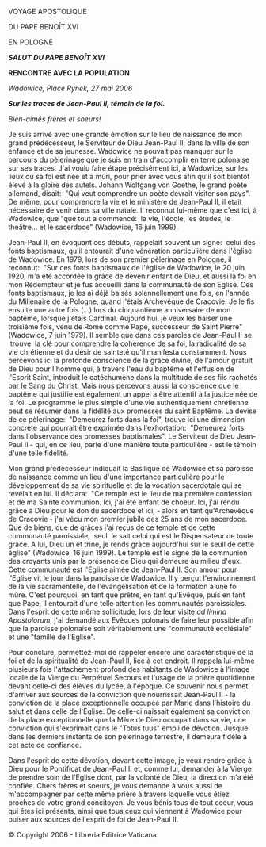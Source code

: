 VOYAGE APOSTOLIQUE

DU PAPE BENOÎT XVI

EN POLOGNE

***SALUT*** ***DU PAPE BENOÎT XVI***

**RENCONTRE AVEC LA POPULATION**

*Wadowice, Place Rynek, 27 mai 2006*

***Sur les traces de Jean-Paul II, témoin de la foi.***

*Bien-aimés frères et soeurs!*

Je suis arrivé avec une grande émotion sur le lieu de naissance de mon grand prédécesseur, le Serviteur de Dieu Jean-Paul II, dans la ville de son enfance et de sa jeunesse. Wadowice ne pouvait pas manquer sur le parcours du pèlerinage que je suis en train d'accomplir en terre polonaise sur ses traces. J'ai voulu faire étape précisément ici, à Wadowice, sur les lieux où sa foi est née et a mûri, pour prier avec vous afin qu'il soit bientôt élevé à la gloire des autels. Johann Wolfgang von Goethe, le grand poète allemand, disait:  "Qui veut comprendre un poète devrait visiter son pays". De même, pour comprendre la vie et le ministère de Jean-Paul II, il était nécessaire de venir dans sa ville natale. Il reconnut lui-même que c'est ici, à Wadowice, que "que tout a commencé:  la vie, l'école, les études, le théâtre... et le sacerdoce" (Wadowice, 16 juin 1999).

Jean-Paul II, en évoquant ces débuts, rappelait souvent un signe:  celui des fonts baptismaux, qu'il entourait d'une vénération particulière dans l'église de Wadowice. En 1979, lors de son premier pèlerinage en Pologne, il reconnut:  "Sur ces fonts baptismaux de l'église de Wadowice, le 20 juin 1920, m'a été accordée la grâce de devenir enfant de Dieu, et aussi la foi en mon Rédempteur et je fus accueilli dans la communauté de son Eglise. Ces fonts baptismaux, je les ai déjà baisés solennellement une fois, en l'année du Millénaire de la Pologne, quand j'étais Archevêque de Cracovie. Je le fis ensuite une autre fois (...) lors du cinquantième anniversaire de mon baptême, lorsque j'étais Cardinal. Aujourd'hui, je veux les baiser une troisième fois, venu de Rome comme Pape, successeur de Saint Pierre" (Wadowice, 7 juin 1979). Il semble que dans ces paroles de Jean-Paul II se  trouve  la clé pour comprendre la cohérence de sa foi, la radicalité de sa vie chrétienne et du désir de sainteté qu'il manifesta constamment. Nous percevons ici la profonde conscience de la grâce divine, de l'amour gratuit de Dieu pour l'homme qui, à travers l'eau du baptême et l'effusion de l'Esprit Saint, introduit le catéchumène dans la multitude de ses fils rachetés par le Sang du Christ. Mais nous percevons aussi la conscience que le baptême qui justifie est également un appel a être attentif à la justice née de la foi. Le programme le plus simple d'une vie authentiquement chrétienne peut se résumer dans la fidélité aux promesses du saint Baptême. La devise de ce pèlerinage:  "Demeurez forts dans la foi", trouve ici une dimension concrète qui pourrait être exprimée dans l'exhortation:  "Demeurez forts dans l'observance des promesses baptismales". Le Serviteur de Dieu Jean-Paul II - qui, en ce lieu, parle d'une manière toute particulière - est le témoin d'une telle fidélité.

Mon grand prédécesseur indiquait la Basilique de Wadowice et sa paroisse de naissance comme un lieu d'une importance particulière pour le développement de sa vie spirituelle et de la vocation sacerdotale qui se révélait en lui. Il déclara:  "Ce temple est le lieu de ma première confession et de ma Sainte communion. Ici, j'ai été enfant de choeur. Ici, j'ai rendu grâce à Dieu pour le don du sacerdoce et ici, - alors en tant qu'Archevêque de Cracovie - j'ai vécu mon premier jubilé des 25 ans de mon sacerdoce. Que de biens, que de grâces j'ai reçus de ce temple et de cette communauté paroissiale,  seul  le sait celui qui est le Dispensateur de toute grâce. A lui, Dieu un et trine, je rends grâce aujourd'hui sur le seuil de cette église" (Wadowice, 16 juin 1999). Le temple est le signe de la communion des croyants unis par la présence de Dieu qui demeure au milieu d'eux. Cette communauté est l'Eglise aimée de Jean-Paul II. Son amour pour l'Eglise vit le jour dans la paroisse de Wadowice. Il y perçut l'environnement de la vie sacramentelle, de l'évangélisation et de la formation à une foi mûre. C'est pourquoi, en tant que prêtre, en tant qu'Evêque, puis en tant que Pape, il entourait d'une telle attention les communautés paroissiales. Dans l'esprit de cette même sollicitude, lors de leur visite *ad limina Apostolorum*, j'ai demandé aux Evêques polonais de faire leur possible afin que la paroisse polonaise soit véritablement une "communauté ecclésiale" et une "famille de l'Eglise".

Pour conclure, permettez-moi de rappeler encore une caractéristique de la foi et de la spiritualité de Jean-Paul II, liée à cet endroit. Il rappela lui-même plusieurs fois l'attachement profond des habitants de Wadowice à l'image locale de la Vierge du Perpétuel Secours et l'usage de la prière quotidienne devant celle-ci des élèves du lycée, à l'époque. Ce souvenir nous permet d'arriver aux sources de la conviction que nourrissait Jean-Paul II - la conviction de la place exceptionnelle occupée par Marie dans l'histoire du salut et dans celle de l'Eglise. De celle-ci naissait également sa conviction de la place exceptionnelle que la Mère de Dieu occupait dans sa vie, une conviction qui s'exprimait dans le "Totus tuus" empli de dévotion. Jusque dans les derniers instants de son pèlerinage terrestre, il demeura fidèle à cet acte de confiance.

Dans l'esprit de cette dévotion, devant cette image, je veux rendre grâce à Dieu pour le Pontificat de Jean-Paul II et, comme lui, demander à la Vierge de prendre soin de l'Eglise dont, par la volonté de Dieu, la direction m'a été confiée. Chers frères et soeurs, je vous demande à vous aussi de m'accompagner par cette même prière à travers laquelle vous étiez proches de votre grand concitoyen. Je vous bénis tous de tout coeur, vous qui êtes ici présents, ainsi que tous ceux qui viennent à Wadowice pour puiser aux sources de l'esprit de foi de Jean-Paul II.

© Copyright 2006 - Libreria Editrice Vaticana